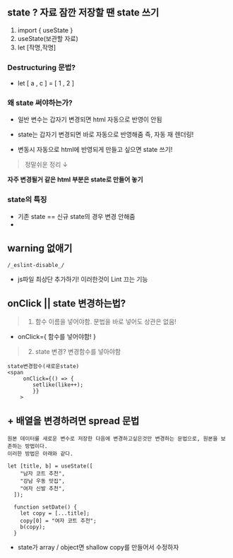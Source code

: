 ## state ? 자료 잠깐 저장할 땐 state 쓰기

1. import { useState }
2. useState(보관할 자료)
3. let [작명,작명]

### Destructuring 문법?

- let [ a , c ] = [ 1 , 2 ]

### 왜 state 써야하는가?

- 일반 변수는 갑자기 변경되면 html 자동으로 반영이 안됨

- state는 갑자기 변경되면 바로 자동으로 반영해줌 즉, 자동 재 렌더링!

- 변동시 자동으로 html에 반영되게 만들고 싶으면 state 쓰기!

> 정말쉬운 정리 ↓

**자주 변경될거 같은 html 부분은 state로 만들어 놓기**

### state의 특징

- 기존 state == 신규 state의 경우 변경 안해줌
-

## warning 없애기

`/_eslint-disable_/`

- js파일 최상단 추가하기! 이러한것이 Lint 끄는 기능

## onClick || state 변경하는법?

> 1. 함수 이름을 넣어야함. 문법을 바로 넣어도 상관은 없음!

- onClick={ 함수를 넣어야함! }

> 2. state 변경? 변경함수를 넣아야함

```
state변경함수(새로운state)
<span
     onClick={() => {
        setlike(like++);
        }}
    >
```

## + 배열을 변경하려면 spread 문법

```
원본 데이터를 새로운 변수로 저장한 다음에 변경하고싶은것만 변경하는 문법으로, 원본을 보존하는 방법이다.
이러한 방법은 아래와 같다.
```

```
let [title, b] = useState([
    "남자 코트 추천",
    "강남 우동 맛집",
    "여자 신발 추천",
  ]);

  function setDate() {
    let copy = [...title];
    copy[0] = "여자 코트 추천";
    b(copy);
  }
```

- state가 array / object면 shallow copy를 만들어서 수정하자
